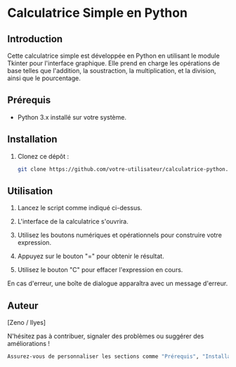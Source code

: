 # Calculatrice Simple en Python

## Introduction

Cette calculatrice simple est développée en Python en utilisant le module Tkinter pour l'interface graphique. Elle prend en charge les opérations de base telles que l'addition, la soustraction, la multiplication, et la division, ainsi que le pourcentage.

## Prérequis

- Python 3.x installé sur votre système.

## Installation

1. Clonez ce dépôt :

   ```bash
   git clone https://github.com/votre-utilisateur/calculatrice-python.git

## Utilisation

1. Lancez le script comme indiqué ci-dessus.

2. L'interface de la calculatrice s'ouvrira.

3. Utilisez les boutons numériques et opérationnels pour construire votre expression.

4. Appuyez sur le bouton "=" pour obtenir le résultat.

5. Utilisez le bouton "C" pour effacer l'expression en cours.

En cas d'erreur, une boîte de dialogue apparaîtra avec un message d'erreur.

## Auteur
[Zeno / Ilyes]

N'hésitez pas à contribuer, signaler des problèmes ou suggérer des améliorations !


```bash
Assurez-vous de personnaliser les sections comme "Prérequis", "Installation", "Utilisation", et "Auteur" avec vos propres informations.

